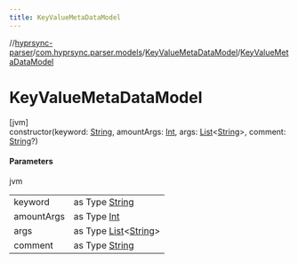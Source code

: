 ```yaml
---
title: KeyValueMetaDataModel
---
```

//[hyprsync-parser](../../../index.html)/[com.hyprsync.parser.models](../index.html)/[KeyValueMetaDataModel](index.html)/[KeyValueMetaDataModel](-key-value-meta-data-model.html)



# KeyValueMetaDataModel



[jvm]\
constructor(keyword: [String](https://kotlinlang.org/api/core/kotlin-stdlib/kotlin/-string/index.html), amountArgs: [Int](https://kotlinlang.org/api/core/kotlin-stdlib/kotlin/-int/index.html), args: [List](https://kotlinlang.org/api/core/kotlin-stdlib/kotlin.collections/-list/index.html)&lt;[String](https://kotlinlang.org/api/core/kotlin-stdlib/kotlin/-string/index.html)&gt;, comment: [String](https://kotlinlang.org/api/core/kotlin-stdlib/kotlin/-string/index.html)?)



#### Parameters


jvm

| | |
|---|---|
| keyword | as Type [String](https://kotlinlang.org/api/core/kotlin-stdlib/kotlin/-string/index.html) |
| amountArgs | as Type [Int](https://kotlinlang.org/api/core/kotlin-stdlib/kotlin/-int/index.html) |
| args | as Type [List](https://kotlinlang.org/api/core/kotlin-stdlib/kotlin.collections/-list/index.html)<[String](https://kotlinlang.org/api/core/kotlin-stdlib/kotlin/-string/index.html)> |
| comment | as Type [String](https://kotlinlang.org/api/core/kotlin-stdlib/kotlin/-string/index.html) || `null` |



